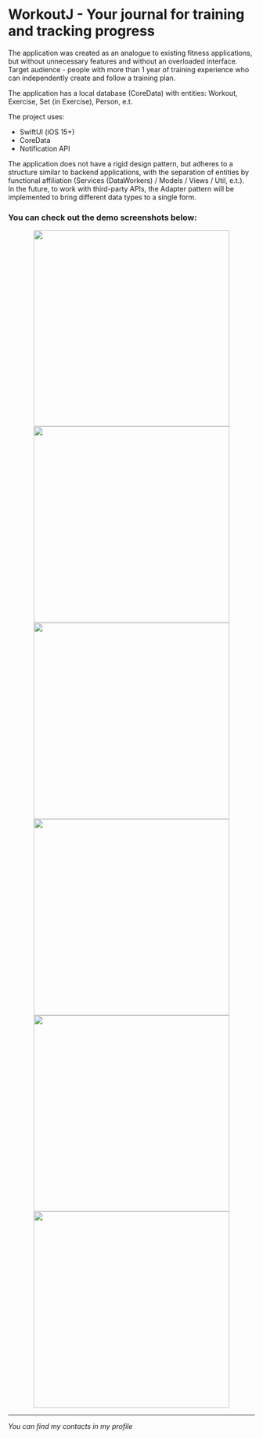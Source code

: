 #  WorkoutJ - Your journal for training and tracking progress

The application was created as an analogue to existing fitness applications, but without unnecessary features and without an overloaded interface.\
Target audience - people with more than 1 year of training experience who can independently create and follow a training plan.

The application has a local database (CoreData) with entities: Workout, Exercise, Set (in Exercise), Person, e.t.

The project uses:
- SwiftUI (iOS 15+)
- CoreData
- Notification API

The application does not have a rigid design pattern, but adheres to a structure similar to backend applications, with the separation of entities by functional affiliation (Services (DataWorkers) / Models / Views / Util, e.t.).\
In the future, to work with third-party APIs, the Adapter pattern will be implemented to bring different data types to a single form.

### You can check out the demo screenshots below:
<div align="center">
  <img src="https://github.com/WeAreTheSameBlood/WorkoutJ-SwiftUI/assets/91153388/9f4c012f-39de-4d70-bb5b-b87d91e2f053" width="400px"</img> 
  <img src="https://github.com/WeAreTheSameBlood/WorkoutJ-SwiftUI/assets/91153388/2ed516a9-96ed-47da-aa75-fc800e284d6f" width="400px"</img> 
  <img src="https://github.com/WeAreTheSameBlood/WorkoutJ-SwiftUI/assets/91153388/4a0ebed5-4b13-45a5-b79e-31a4e0285457" width="400px"</img> 
  <img src="https://github.com/WeAreTheSameBlood/WorkoutJ-SwiftUI/assets/91153388/147d53b2-8f21-4c2e-b8a0-53a372541788" width="400px"</img> 
  <img src="https://github.com/WeAreTheSameBlood/WorkoutJ-SwiftUI/assets/91153388/2af15da9-e206-42c5-a5ce-a5acd44bfc33" width="400px"</img> 
  <img src="https://github.com/WeAreTheSameBlood/WorkoutJ-SwiftUI/assets/91153388/2833dd1c-c127-416c-9757-26ba2a2358c4" width="400px"</img> 
</div>

***
*You can find my contacts in my profile*
